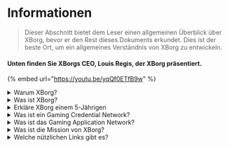 # Informationen

> Dieser Abschnitt bietet dem Leser einen allgemeinen Überblick über XBorg, bevor er den Rest dieses Dokuments erkundet. Dies ist der beste Ort, um ein allgemeines Verständnis von XBorg zu entwickeln.

#### Unten finden Sie XBorgs CEO, Louis Regis, der XBorg präsentiert.

{% embed url="https://youtu.be/yqQf0ETfB9w" %}

<details>

<summary>Warum XBorg?</summary>

In der heutigen Gesellschaft, in der Freizeit immer reichlicher vorhanden ist, verbringen Spieler unzählige Stunden in Gaming-Welten. Doch die aus diesen Erfahrungen generierten Daten werden oft unterschätzt und über verschiedene Spiele hinweg fragmentiert. XBorg erkennt den Wert der Zeit der Spieler und strebt danach, ihre Daten sinnvoll und wertvoll zu machen.

Das Problem der fragmentierten Spielerdaten wird dadurch verschärft, dass Spieler nicht immer für ihren Beitrag zum Erfolg eines Spiels belohnt werden. Obwohl sie ein integraler Bestandteil des Gaming-Ökosystems sind, nehmen Spieler oft keinen Wert wahr, der durch ihr Gameplay generiert wird. Dieses bedeutende Problem betrifft unzählige Spieler und erfordert eine Lösung.

</details>

<details>

<summary>Was ist XBorg?</summary>

XBorg revolutioniert die Gaming-Branche, indem es Spielern ermöglicht, ihre digitale Gaming-Identität über ein Credential-Netzwerk zu erstellen. Es ebnet den Weg für eine neue Generation von verbesserten Gaming-Anwendungen und Anwendungsfällen.

Mit dem Potenzial, Millionen von Spielern in das Web3-Ökosystem einzubinden, wird XBorg die Zukunft des Gamings, wie wir es kennen, verändern.

XBorg wird von den besten Marken und Investoren in Web3 unterstützt und beherbergt die wettbewerbsfähigsten Spieler im Web3-Gaming.

</details>

<details>

<summary>Erkläre XBorg einem 5-Jährigen</summary>

Hey, kleiner Freund! Hast du schon mal Spiele auf deinem Tablet oder Handy gespielt? Nun, es gibt etwas ganz Neues namens XBorg, das dein Spielerlebnis noch spannender machen wird!

XBorg ist wie ein besonderes Werkzeug, mit dem du deinen eigenen digitalen Charakter erstellen kannst, mit dem du Spiele spielen kannst. Es ist wie dein eigener Superheld!

Und das Beste daran ist, dass dein Superheld dir auch Superkräfte in anderen coolen Gaming-Anwendungen verleiht. Es ist, als würde man jedem Gamer auf dem Planeten Superkräfte geben.

XBorg wird von wirklich wichtigen und klugen Leuten unterstützt, die denken, dass es die Art und Weise, wie wir in Zukunft Spiele spielen, verändern wird. Also mach dich bereit, denn XBorg wird eine große Sache sein!

</details>

<details>

<summary>Was ist ein Gaming Credential Network?</summary>

Das Credential-Netzwerk ist wie ein persönlicher Gaming-Datenhub für jeden Spieler. Es aggregiert alle Gaming-Credentials eines Spielers aus verschiedenen Spielen und Apps zu einer ID, wie seine Leistung in einem Spiel, die Gaming-Communitys, denen er angehört, und die Anzahl der gewonnenen Turniere. Es ist die digitale Identität der Spieler.

Unser System erfasst drei Arten von Benutzerdaten:

1. Esports-Engagement
2. Gaming-Leistung
3. Soziale/Fan-Aktivität

Wir sammeln diese Daten von beliebten Plattformen wie Steam, FaceIt, Riot Games, Twitter, Discord und On-Chain-Quellen.

Um es technisch auszudrücken, verwendet das Gaming Credential Network die soulbound Tokens der Spieler (nicht übertragbare NFTs), um ihre Metriken sicher zu speichern. Unser fortschrittlicher Datenaggregator, XBorg, stellt sicher, dass die Spieler ihre Daten vollständig besitzen.

Das Credential-Netzwerk ist der Baustein, der die Erstellung von verbesserten Gaming-Anwendungen und Spielen ermöglicht, die mit der Identität der Spieler verbunden sind.

Stell dir also das Lens-Protokoll für Gaming vor.

</details>

<details>

<summary>Was ist das Gaming Application Network?</summary>

Das Gaming Application Network ist eine Sammlung von Gaming-Anwendungen, die die digitale Identität eines Spielers nutzen. Unser Credential-Netzwerk kann verwendet werden, um fortschrittlichere Gaming-Anwendungen zu erstellen, wie eine Turnierplattform, die Spieler basierend auf ihrer Geschichte zusammenbringt, einen GameFi soulbound Launchpad oder eine Gaming-Dating-App, die Spieler basierend auf ihren Credentials zusammenbringt. Marken können dieses Netzwerk auch für die Benutzerakquise basierend auf Spielerdaten nutzen. Das Gaming Application Network bietet endlose Möglichkeiten für ein persönlicheres und unterhaltsameres Spielerlebnis.

Wir beabsichtigen, die Nutzung des Credential-Netzwerks ohne Erlaubnis zu ermöglichen, so dass Entwickler neue coole Apps erstellen können :)

</details>

<details>

<summary>Was ist die Mission von XBorg?</summary>

Unsere Mission bei XBorg ist es, Spielern weltweit die Möglichkeit zu geben, Eigentum, Governance und überlegene Benutzererfahrungen zu erhalten. Wir sind fest davon überzeugt, dass die Zukunft des Gamings in den Händen der Spieler liegt, und wir sind bestrebt, die Plattform zu sein, auf der sie neue Anwendungsfälle für die Gaming-Branche erstellen und besitzen können.

Bei XBorg haben die Bedürfnisse unserer Spieler Priorität, und wir streben danach, eine Umgebung zu schaffen, die Zusammenarbeit, offene Governance, Dezentralisierung und Innovation fördert. Unser Ziel ist es, eine globale Gemeinschaft von Spielern aufzubauen, die ihre Spielerlebnisse selbst in die Hand nehmen, ihre eigenen Anwendungen erstellen und zum Wachstum der Branche beitragen können.

Wir sind entschlossen, dies zu erreichen, indem wir eng mit unseren Spielern zusammenarbeiten, um eine bessere Welt für Gamer überall zu schaffen.

</details>

<details>

<summary>Welche nützlichen Links gibt es?</summary>

* [**Website**](https://www.xborg.com)
* [**Twitter**](https://twitter.com/XBorgHQ)
* [**Discord**](https://discord.com/invite/xborg)
* [**YouTube**](https://www.youtube.com/@xborgofficial)
* [**Twitch**](https://www.twitch.tv/xborgofficial)
* [**Medium**](https://medium.com/xborg-official)
* [**Pitch Deck**](https://docsend.com/view/5dwn74pn6izud3vb)
* [**App**](http://gaming.xborg.com/)
* [**Launchpad**](https://launchpad.xborg.com/)

Die erste Version des Whitepapers wurde im Juli 2022 veröffentlicht, befindet sich jedoch derzeit in Überarbeitung und wird voraussichtlich im zweiten Quartal 2023 erneut veröffentlicht.

</details>